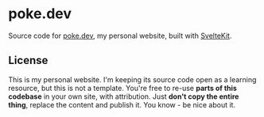 # poke.dev

Source code for [poke.dev](https://poke.dev), my personal website, built with [SvelteKit](https://kit.svelte.dev/).

## License

This is my personal website. I'm keeping its source code open as a learning resource, but this is not a template. You're free to re-use **parts of this codebase** in your own site, with attribution. Just **don't copy the entire thing**, replace the content and publish it. You know - be nice about it.
